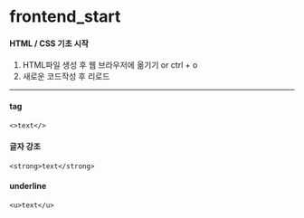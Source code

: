 # frontend_start

#### HTML / CSS 기초 시작
1. HTML파일 생성 후 웹 브라우저에 옮기기 or ctrl + o
2. 새로운 코드작성 후 리로드
---------------------

#### tag

    <>text</>

#### 글자 강조
    
    <strong>text</strong>
    
#### underline

    <u>text</u>

